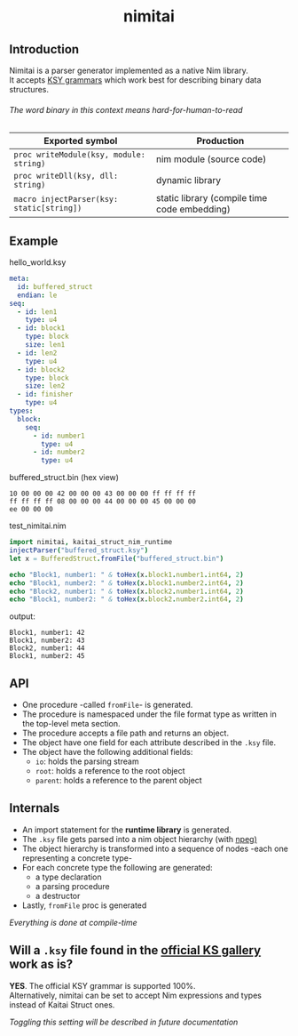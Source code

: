 # <p align="center">nimitai</p>

## Introduction
Nimitai is a parser generator implemented as a native Nim library.  
It accepts [KSY grammars](https://doc.kaitai.io/ksy_reference.html) which work best for describing binary data structures.  

###### The word *binary* in this context means hard-for-human-to-read

| Exported symbol | Production |
|-----------------|------------|
| `proc writeModule(ksy, module: string)` | nim module (source code) |
| `proc writeDll(ksy, dll: string)` | dynamic library |
| `macro injectParser(ksy: static[string])` | static library (compile time code embedding) |

## Example

hello_world.ksy
```yaml
meta:
  id: buffered_struct
  endian: le
seq:
  - id: len1
    type: u4
  - id: block1
    type: block
    size: len1
  - id: len2
    type: u4
  - id: block2
    type: block
    size: len2
  - id: finisher
    type: u4
types:
  block:
    seq:
      - id: number1
        type: u4
      - id: number2
        type: u4
```
buffered_struct.bin (hex view)
```bin
10 00 00 00 42 00 00 00 43 00 00 00 ff ff ff ff
ff ff ff ff 08 00 00 00 44 00 00 00 45 00 00 00
ee 00 00 00
```
test_nimitai.nim
```nim
import nimitai, kaitai_struct_nim_runtime
injectParser("buffered_struct.ksy")
let x = BufferedStruct.fromFile("buffered_struct.bin")

echo "Block1, number1: " & toHex(x.block1.number1.int64, 2)
echo "Block1, number2: " & toHex(x.block1.number2.int64, 2)
echo "Block2, number1: " & toHex(x.block2.number1.int64, 2)
echo "Block1, number2: " & toHex(x.block2.number2.int64, 2)
```
output:
```
Block1, number1: 42
Block1, number2: 43
Block2, number1: 44
Block1, number2: 45
```
## API
- One procedure -called `fromFile`- is generated.
- The procedure is namespaced under the file format type as written in the top-level meta section.
- The procedure accepts a file path and returns an object.
- The object have one field for each attribute described in the `.ksy` file.
- The object have the following additional fields:
  - `io`: holds the parsing stream
  - `root`: holds a reference to the root object
  - `parent`: holds a reference to the parent object

## Internals
- An import statement for the **runtime library** is generated.
- The `.ksy` file gets parsed into a nim object hierarchy (with [npeg)](https://github.com/zevv/npeg)
- The object hierarchy is transformed into a sequence of nodes -each one representing a concrete type-
- For each concrete type the following are generated:
  - a type declaration
  - a parsing procedure
  - a destructor
- Lastly, `fromFile` proc is generated

*Everything is done at compile-time*

## Will a `.ksy` file found in the [official KS gallery](https://formats.kaitai.io/) work as is?
**YES**. The official KSY grammar is supported 100%.  
Alternatively, nimitai can be set to accept Nim expressions and types instead of Kaitai Struct ones.

*Toggling this setting will be described in future documentation*
